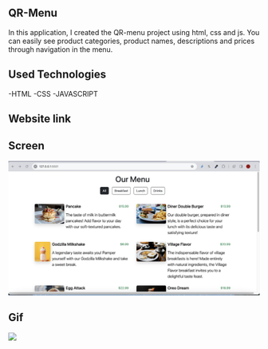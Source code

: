## QR-Menu
In this application, I created the QR-menu project using html, css and js. You can easily see product categories, product names, descriptions and prices through navigation in the menu.

## Used Technologies
-HTML
-CSS
-JAVASCRIPT

## Website link 

## Screen
![](./images/QRmenu.png)

## Gif
![](./images/QRmenu.gif)